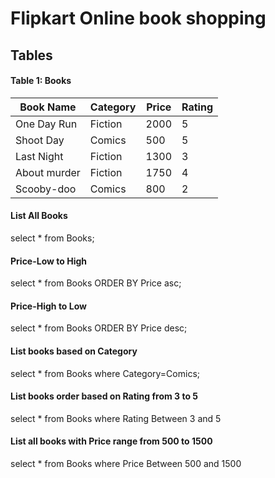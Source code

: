 # Flipkart Online book shopping

## Tables

#### Table 1: Books

| Book Name | Category | Price | Rating|
|-----------|----------|-------|-------|
| One Day Run | Fiction | 2000 | 5 |
| Shoot Day | Comics | 500 | 5 |
| Last Night | Fiction | 1300 | 3 |
| About murder | Fiction | 1750 | 4 |
| Scooby-doo | Comics | 800 | 2 |

#### List All Books
select * from Books;

#### Price-Low to High
select * from Books ORDER BY Price asc;

#### Price-High to Low
select * from Books ORDER BY Price desc;

#### List books based on Category
select * from Books where Category=Comics;

#### List books order based on Rating from 3 to 5
select * from Books where Rating Between 3 and 5

#### List all books with Price range from 500 to 1500
select * from Books where Price Between 500 and 1500
